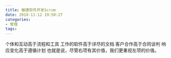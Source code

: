 ```yaml
---
title: 敏捷软件开发Scrum
date: 2018-11-12 19:50:27
categories:
- 管理
tags:
---
```


个体和互动高于流程和工具
工作的软件高于详尽的文档
客户合作高于合同谈判
响应变化高于遵循计划
也就是说，尽管右项有其价值，我们更重视左项的价值。